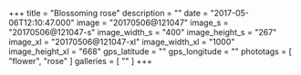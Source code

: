 +++
title = "Blossoming rose"
description = ""
date = "2017-05-06T12:10:47.000"
image = "20170506@121047"
image_s = "20170506@121047-s"
image_width_s = "400"
image_height_s = "267"
image_xl = "20170506@121047-xl"
image_width_xl = "1000"
image_height_xl = "668"
gps_latitude = ""
gps_longitude = ""
phototags = [ "flower", "rose" ]
galleries = [ "" ]
+++
